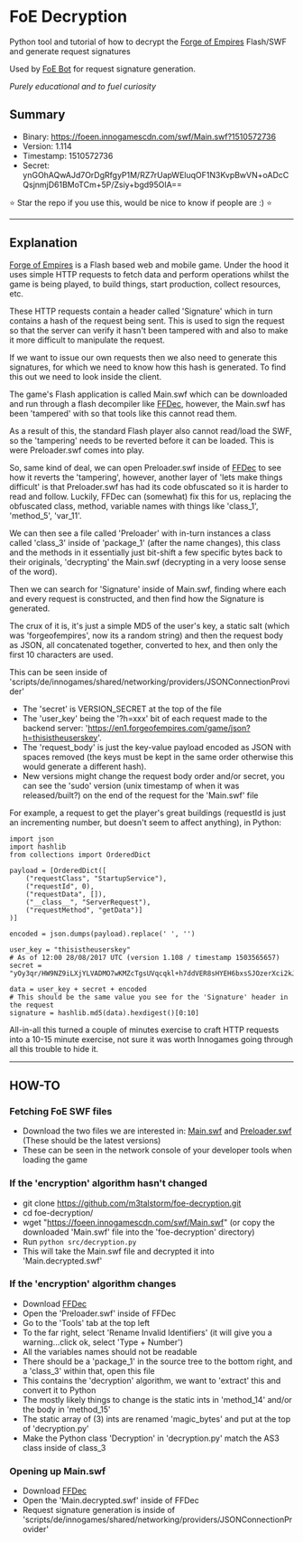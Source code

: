 # FoE Decryption

Python tool and tutorial of how to decrypt the [Forge of Empires](https://en.forgeofempires.com/) Flash/SWF and generate request signatures

Used by [FoE Bot](https://github.com/m3talstorm/foe-bot) for request signature generation.

*Purely educational and to fuel curiosity*

## Summary

- Binary: https://foeen.innogamescdn.com/swf/Main.swf?1510572736
- Version: 1.114
- Timestamp: 1510572736
- Secret: ynGOhAQwAJd7OrDgRfgyP1M/RZ7rUapWEluqOF1N3KvpBwVN+oADcCQsjnmjD61BMoTCm+5P/Zsiy+bgd95OlA==

:star: Star the repo if you use this, would be nice to know if people are :) :star:

---

## Explanation

[Forge of Empires](https://en.forgeofempires.com/) is a Flash based web and mobile game. Under the hood it uses simple HTTP requests to fetch data and perform operations whilst the game is being played, to build things, start production, collect resources, etc.

These HTTP requests contain a header called 'Signature' which in turn contains a hash of the request being sent. This is used to sign the request so that the server can verify it hasn't been tampered with and also to make it more difficult to manipulate the request.

If we want to issue our own requests then we also need to generate this signatures, for which we need to know how this hash is generated. To find this out we need to look inside the client.

The game's Flash application is called Main.swf which can be downloaded and run through a flash decompiler like [FFDec](https://www.free-decompiler.com/flash/), however, the Main.swf has been 'tampered' with so that tools like this cannot read them.

As a result of this, the standard Flash player also cannot read/load the SWF, so the 'tampering' needs to be reverted before it can be loaded. This is were Preloader.swf comes into play.

So, same kind of deal, we can open Preloader.swf inside of [FFDec](https://www.free-decompiler.com/flash/) to see how it reverts the 'tampering', however, another layer of 'lets make things difficult' is that Preloader.swf has had its code obfuscated so it is harder to read and follow. Luckily, FFDec can (somewhat) fix this for us, replacing the obfuscated class, method, variable names with things like 'class_1', 'method_5', 'var_11'.

We can then see a file called 'Preloader' with in-turn instances a class called 'class_3' inside of 'package_1' (after the name changes), this class and the methods in it essentially just bit-shift a few specific bytes back to their originals, 'decrypting' the Main.swf (decrypting in a very loose sense of the word).

Then we can search for 'Signature' inside of Main.swf, finding where each and every request is constructed, and then find how the Signature is generated.

The crux of it is, it's just a simple MD5 of the user's key, a static salt (which was 'forgeofempires', now its a random string) and then the request body as JSON, all concatenated together, converted to hex, and then only the first 10 characters are used.

This can be seen inside of 'scripts/de/innogames/shared/networking/providers/JSONConnectionProvider'

- The 'secret' is VERSION_SECRET at the top of the file
- The 'user_key' being the '?h=xxx' bit of each request made to the backend server: 'https://en1.forgeofempires.com/game/json?h=thisistheuserskey'.
- The 'request_body' is just the key-value payload encoded as JSON with spaces removed (the keys must be kept in the same order otherwise this would generate a different hash).
- New versions might change the request body order and/or secret, you can see the 'sudo' version (unix timestamp of when it was released/built?) on the end of the request for the 'Main.swf' file

For example, a request to get the player's great buildings (requestId is just an incrementing number, but doesn't seem to affect anything), in Python:

~~~
import json
import hashlib
from collections import OrderedDict

payload = [OrderedDict([
    ("requestClass", "StartupService"),
    ("requestId", 0),
    ("requestData", []),
    ("__class__", "ServerRequest"),
    ("requestMethod", "getData")]
)]

encoded = json.dumps(payload).replace(' ', '')

user_key = "thisistheuserskey"
# As of 12:00 28/08/2017 UTC (version 1.108 / timestamp 1503565657)
secret = "yOy3qr/HW9NZ9iLXjYLVADMO7wKMZcTgsUVqcqkl+h7ddVER8sHYEH6bxsSJOzerXci2kJKcMM9xQZjmdVD08Q=="

data = user_key + secret + encoded
# This should be the same value you see for the 'Signature' header in the request
signature = hashlib.md5(data).hexdigest()[0:10]
~~~


All-in-all this turned a couple of minutes exercise to craft HTTP requests into a 10-15 minute exercise, not sure it was worth Innogames going through all this trouble to hide it.

---

## HOW-TO

### Fetching FoE SWF files


- Download the two files we are interested in: [Main.swf](https://foeen.innogamescdn.com/swf/Main.swf) and [Preloader.swf](https://foeen.innogamescdn.com/swf/Preloader.swf) (These should be the latest versions)
- These can be seen in the network console of your developer tools when loading the game

### If the 'encryption' algorithm hasn't changed

- git clone https://github.com/m3talstorm/foe-decryption.git
- cd foe-decryption/
- wget "https://foeen.innogamescdn.com/swf/Main.swf" (or copy the downloaded 'Main.swf' file into the 'foe-decryption' directory)
- Run `python src/decryption.py`
- This will take the Main.swf file and decrypted it into 'Main.decrypted.swf'


### If the 'encryption' algorithm changes

- Download [FFDec](https://www.free-decompiler.com/flash/download/)
- Open the 'Preloader.swf' inside of FFDec
- Go to the 'Tools' tab at the top left
- To the far right, select 'Rename Invalid Identifiers' (it will give you a warning...click ok, select 'Type + Number')
- All the variables names should not be readable
- There should be a 'package_1' in the source tree to the bottom right, and a 'class_3' within that, open this file
- This contains the 'decryption' algorithm, we want to 'extract' this and convert it to Python
- The mostly likely things to change is the static ints in 'method_14' and/or the body in 'method_15'
- The static array of (3) ints are renamed 'magic_bytes' and put at the top of 'decryption.py'
- Make the Python class 'Decryption' in 'decryption.py' match the AS3 class inside of class_3


### Opening up Main.swf

- Download [FFDec](https://www.free-decompiler.com/flash/download/)
- Open the 'Main.decrypted.swf' inside of FFDec
- Request signature generation is inside of 'scripts/de/innogames/shared/networking/providers/JSONConnectionProvider'
